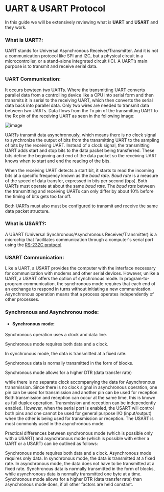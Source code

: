 # UART & USART Protocol

In this guide we will be extensively reviewing what is **UART** and **USART** and they work.

### What is UART?:

UART stands for Universal Asynchronous Receiver/Transmitter. And it is not a communication protocol like SPI and I2C, but a physical circuit in a microcontroller, or a stand-alone integrated circuit (IC). A UART’s main purpose is to transmit and receive serial data.

### UART Communication:

It occurs bewteen two UARTs. Where the transmitting UART converts parallel data from a controlling device like a CPU into serial form and then transmits it in serial to the receiving UART, which then converts the serial data back into parallel data. Only two wires are needed to transmit data between two UARTs. Data flows from the Tx pin of the transmitting UART to the Rx pin of the receiving UART as seen in the following image:

![image](https://www.circuitbasics.com/wp-content/uploads/2016/01/Introduction-to-UART-Basic-Connection-Diagram.png)

UARTs transmit data asynchronously, which means there is no clock signal to synchronize the output of bits from the transmitting UART to the sampling of bits by the receiving UART. Instead of a clock signal, the transmitting UART adds start and stop bits to the data packet being transferred. These bits define the beginning and end of the data packet so the receiving UART knows when to start and end the reading of the bits.

When the receiving UART detects a start bit, it starts to read the incoming bits at a specific frequency known as the *baud rate*. *Baud rate* is a measure of the speed of data transfer, expressed in bits per second (bps). Both UARTs must operate at about the same *baud rate*. The *baud rate* between the transmitting and receiving UARTs can only differ by about 10% before the timing of bits gets too far off.

Both UARTs must also must be configured to transmit and receive the same data packet structure.

### What is USART?:

A USART (Universal Synchronous/Asynchronous Receiver/Transmitter) is a microchip that facilitates communication through a computer's serial port using the [RS-232C protocol](https://circuitdigest.com/article/rs232-serial-communication-protocol-basics-specifications).

### USART Communication:

Like a UART, a USART provides the computer with the interface necessary for communication with modems and other serial devices. However, unlike a UART, a USART offers the option of synchronous mode. In program-to-program communication, the synchronous mode requires that each end of an exchange to respond in turns without initiating a new communication. Asynchronous operation means that a process operates independently of other processes.

### Synchronous and Asynchronou mode:

- #### Synchronous mode:

Synchronous operation uses a clock and data line.

Synchronous mode requires both data and a clock.

In synchronous mode, the data is transmitted at a fixed rate.

Synchronous data is normally transmitted in the form of blocks.

Synchronous mode allows for a higher DTR (data transfer rate)

 while there is no separate clock accompanying the data for Asynchronous transmission. Since there is no clock signal in asynchronous operation, one pin can be used for transmission and another pin can be used for reception. Both transmission and
reception can occur at the same time, this is known as full duplex operation.
Transmission and reception can be independently enabled. However, when the serial port is enabled, the USART will control both pins and one cannot be used for general purpose I/O (input/output) when the other is being used for transmission or reception.
The USART is most commonly used in the asynchronous mode.

Practical differences between synchronous mode (which is possible only with a USART) and asynchronous mode (which is possible with either a UART or a USART) can be outlined as follows:

Synchronous mode requires both data and a clock. Asynchronous mode requires only data.
In synchronous mode, the data is transmitted at a fixed rate. In asynchronous mode, the data does not have to be transmitted at a fixed rate.
Synchronous data is normally transmitted in the form of blocks, while asynchronous data is normally transmitted one byte at a time.
Synchronous mode allows for a higher DTR (data transfer rate) than asynchronous mode does, if all other factors are held constant.




